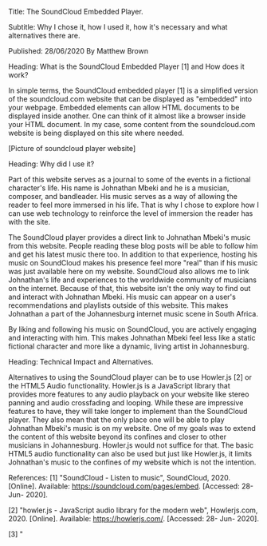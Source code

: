 Title: The SoundCloud Embedded Player.

Subtitle: Why I chose it, how I used it, how it's necessary and what alternatives there are.

Published: 28/06/2020
By Matthew Brown

Heading: What is the SoundCloud Embedded Player [1] and How does it work?

In simple terms, the SoundCloud embedded player [1] is a simplified version of the soundcloud.com website that can be displayed as "embedded" into your 
webpage. Embedded elements can allow HTML documents to be displayed inside another. One can think of it almost like a browser inside your HTML document. In my 
case, some content from the soundcloud.com website is being displayed on this site where needed.

[Picture of soundcloud player website]

Heading: Why did I use it?

Part of this website serves as a journal to some of the events in a fictional character's life. His name is Johnathan Mbeki and he is a musician, composer, and
bandleader. His music serves as a way of allowing the reader to feel more immersed in his life. That is why I chose to explore how I can use web technology 
to reinforce the level of immersion the reader has with the site.

The SoundCloud player provides a direct link to Johnathan Mbeki's music from this website. People reading these blog posts will be able to follow him and get
his latest music there too. In addition to that experience, hosting his music on SoundCloud makes his presence feel more "real" than if his music was just
available here on my website. SoundCloud also allows me to link Johnathan's life and experiences to the worldwide community of musicians on the internet. 
Because of that, this website isn't the only way to find out and interact with Johnathan Mbeki. His music can appear on a user's recommendations and playlists 
outside of this website. This makes Johnathan a part of the Johannesburg internet music scene in South Africa. 

By liking and following his music on SoundCloud, you are actively engaging and interacting with him. This makes Johnathan Mbeki feel less like a static 
fictional character and more like a dynamic, living artist in Johannesburg.

Heading: Technical Impact and Alternatives.

Alternatives to using the SoundCloud player can be to use Howler.js [2] or the HTML5 Audio functionality. Howler.js is a JavaScript library that provides more 
features to any audio playback on your website like stereo panning and audio crossfading and looping. While these are impressive features to have, they 
will take longer to implement than the SoundCloud player. They also mean that the only place one will be able to play Johnathan Mbeki's music is on my 
website. One of my goals was to extend the content of this website beyond its confines and closer to other musicians in Johannesburg. Howler.js would not 
suffice for that. The basic HTML5 audio functionality can also be used but just like Howler.js, it limits Johnathan's music to the confines of my website 
which is not the intention.

References:
[1] "SoundCloud - Listen to music", SoundCloud, 2020. [Online]. Available: https://soundcloud.com/pages/embed. [Accessed: 28- Jun- 2020].

[2] "howler.js - JavaScript audio library for the modern web", Howlerjs.com, 2020. [Online]. Available: https://howlerjs.com/. [Accessed: 28- Jun- 2020].

[3] "<audio>: The Embed Audio element", MDN Web Docs, 2020. [Online]. Available: https://developer.mozilla.org/en-US/docs/Web/HTML/Element/audio. [Accessed: 28- Jun- 2020].